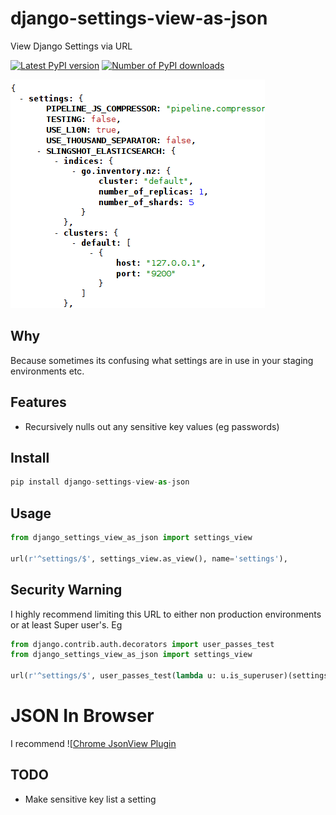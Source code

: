 # django-settings-view-as-json

View Django Settings via URL

[![Latest PyPI version](https://pypip.in/version/django-settings-view-as-json/badge.svg)](https://crate.io/packages/django-settings-view-as-json/)
[![Number of PyPI downloads](https://pypip.in/download/django-settings-view-as-json/badge.svg)](https://crate.io/packages/django-settings-view-as-json/)

![](/screenshot.png?raw=true)

## Why

Because sometimes its confusing what settings are in use in your staging environments etc.

## Features

* Recursively nulls out any sensitive key values (eg passwords)

## Install

```python
pip install django-settings-view-as-json
```

## Usage

```python
from django_settings_view_as_json import settings_view

url(r'^settings/$', settings_view.as_view(), name='settings'),
```

## Security Warning

I highly recommend limiting this URL to either non production environments or at least Super user's. Eg

```python
from django.contrib.auth.decorators import user_passes_test
from django_settings_view_as_json import settings_view

url(r'^settings/$', user_passes_test(lambda u: u.is_superuser)(settings_view.as_view()), name='settings'),

```

# JSON In Browser

I recommend ![[Chrome JsonView Plugin](https://chrome.google.com/webstore/detail/jsonview/chklaanhfefbnpoihckbnefhakgolnmc)

## TODO

* Make sensitive key list a setting

